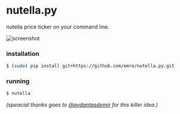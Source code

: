 nutella.py
================

nutella price ticker on your command line. 

![screenshot](http://i.imgur.com/pRgnj63.png)


### installation

```bash
$ (sudo) pip install git+https://github.com/emre/nutella.py.git
```

### running
```bash
$ nutella
```

*(speacial thanks goes to <a href="http://github.com/aydantasdemir">@aydantasdemir</a> for this killer idea.)*
